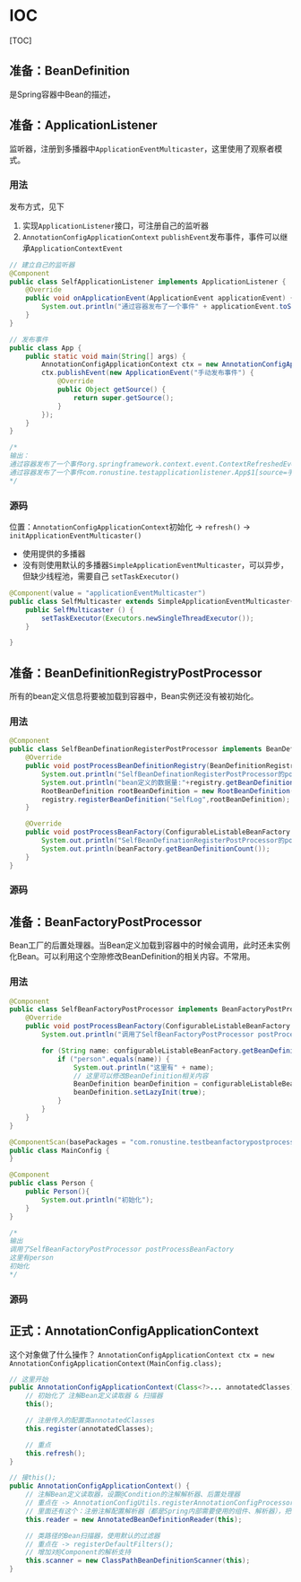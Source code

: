 # IOC

[TOC]

## 准备：BeanDefinition

是Spring容器中Bean的描述，

## 准备：ApplicationListener

监听器，注册到多播器中`ApplicationEventMulticaster`，这里使用了观察者模式。

### 用法

发布方式，见下
1. 实现`ApplicationListener`接口，可注册自己的监听器
2. `AnnotationConfigApplicationContext` `publishEvent`发布事件，事件可以继承`ApplicationContextEvent`
```java
// 建立自己的监听器
@Component
public class SelfApplicationListener implements ApplicationListener {
    @Override
    public void onApplicationEvent(ApplicationEvent applicationEvent) {
        System.out.println("通过容器发布了一个事件" + applicationEvent.toString());
    }
}

// 发布事件
public class App {
    public static void main(String[] args) {
        AnnotationConfigApplicationContext ctx = new AnnotationConfigApplicationContext(MainConfig.class);
        ctx.publishEvent(new ApplicationEvent("手动发布事件") {
            @Override
            public Object getSource() {
                return super.getSource();
            }
        });
    }
}

/*
输出：
通过容器发布了一个事件org.springframework.context.event.ContextRefreshedEvent[source=org.springframework.context.annotation.AnnotationConfigApplicationContext@31cefde0: startup date [Tue Jun 25 22:55:17 CST 2019]; root of context hierarchy]
通过容器发布了一个事件com.ronustine.testapplicationlistener.App$1[source=手动发布事件]
*/
```

### 源码

位置：`AnnotationConfigApplicationContext`初始化 -> `refresh()` -> `initApplicationEventMulticaster()`
- 使用提供的多播器
- 没有则使用默认的多播器`SimpleApplicationEventMulticaster`，可以异步，但缺少线程池，需要自己 `setTaskExecutor()`

```java
@Component(value = "applicationEventMulticaster")
public class SelfMulticaster extends SimpleApplicationEventMulticaster{
    public SelfMulticaster () {
        setTaskExecutor(Executors.newSingleThreadExecutor());
    }

}
```

## 准备：BeanDefinitionRegistryPostProcessor​

所有的bean定义信息将要被加载到容器中，Bean实例还没有被初始化。

### 用法

```java
@Component
public class SelfBeanDefinationRegisterPostProcessor implements BeanDefinitionRegistryPostProcessor {
    @Override
    public void postProcessBeanDefinitionRegistry(BeanDefinitionRegistry registry) throws BeansException {
        System.out.println("SelfBeanDefinationRegisterPostProcessor的postProcessBeanDefinitionRegistry方法");
        System.out.println("bean定义的数据量:"+registry.getBeanDefinitionCount());
        RootBeanDefinition rootBeanDefinition = new RootBeanDefinition(SelfLog.class);
        registry.registerBeanDefinition("SelfLog",rootBeanDefinition);
    }

    @Override
    public void postProcessBeanFactory(ConfigurableListableBeanFactory beanFactory) throws BeansException {
        System.out.println("SelfBeanDefinationRegisterPostProcessor的postProcessBeanFactory方法");
        System.out.println(beanFactory.getBeanDefinitionCount());
    }
}
```

### 源码


## 准备：BeanFactoryPostProcessor

Bean工厂的后置处理器。当Bean定义加载到容器中的时候会调用，此时还未实例化Bean。可以利用这个空隙修改BeanDefinition的相关内容。不常用。

### 用法

```java
@Component
public class SelfBeanFactoryPostProcessor implements BeanFactoryPostProcessor {
    @Override
    public void postProcessBeanFactory(ConfigurableListableBeanFactory configurableListableBeanFactory) throws BeansException {
        System.out.println("调用了SelfBeanFactoryPostProcessor postProcessBeanFactory");

        for (String name: configurableListableBeanFactory.getBeanDefinitionNames()){
            if ("person".equals(name)) {
                System.out.println("这里有" + name);
                // 这里可以修改BeanDefinition相关内容
                BeanDefinition beanDefinition = configurableListableBeanFactory.getBeanDefinition(name);
                beanDefinition.setLazyInit(true);
            }
        }
    }
}

@ComponentScan(basePackages = "com.ronustine.testbeanfactorypostprocessor")
public class MainConfig {
}

@Component
public class Person {
    public Person(){
        System.out.println("初始化");
    }
}

/*
输出
调用了SelfBeanFactoryPostProcessor postProcessBeanFactory
这里有person
初始化
*/
```

### 源码

## 正式：AnnotationConfigApplicationContext

这个对象做了什么操作？
`AnnotationConfigApplicationContext ctx = new AnnotationConfigApplicationContext(MainConfig.class);`

```java
// 这里开始
public AnnotationConfigApplicationContext(Class<?>... annotatedClasses) {
    // 初始化了 注解Bean定义读取器 & 扫描器
    this();

    // 注册传入的配置类annotatedClasses
    this.register(annotatedClasses);

    // 重点
    this.refresh();
}

// 接this();
public AnnotationConfigApplicationContext() {
    // 注解Bean定义读取器，设置@Condition的注解解析器、后置处理器
    // 重点在 -> AnnotationConfigUtils.registerAnnotationConfigProcessors(this.registry);
    // 里面还有这个：注册注解配置解析器（都是Spring内部需要使用的组件、解析器），把有用的都添加到BeanDefinitionMap中了（仅仅是BeanDefinition，还未实例）
	this.reader = new AnnotatedBeanDefinitionReader(this);

    // 类路径的Bean扫描器，使用默认的过滤器
    // 重点在 -> registerDefaultFilters();
    // 增加对@Component的解析支持
	this.scanner = new ClassPathBeanDefinitionScanner(this);
}


```
